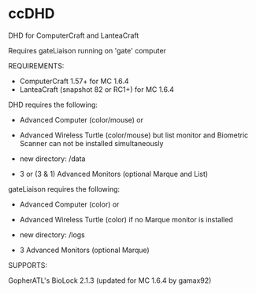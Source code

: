 ccDHD
=====

DHD for ComputerCraft and LanteaCraft

Requires gateLiaison running on 'gate' computer


REQUIREMENTS:

- ComputerCraft 1.57+ for MC 1.6.4
- LanteaCraft (snapshot 82 or RC1+) for MC 1.6.4

DHD requires the following:
 - Advanced Computer (color/mouse)
   or
 - Advanced Wireless Turtle (color/mouse) but list monitor and Biometric Scanner can not be installed simultaneously

 - new directory:  /data
 - 3 or (3 & 1) Advanced Monitors (optional Marque and List)

gateLiaison requires the following:
 - Advanced Computer (color)
   or
 - Advanced Wireless Turtle (color) if no Marque monitor is installed

 - new directory:  /logs
 - 3 Advanced Monitors (optional Marque)


SUPPORTS:

GopherATL's BioLock 2.1.3 (updated for MC 1.6.4 by gamax92)
